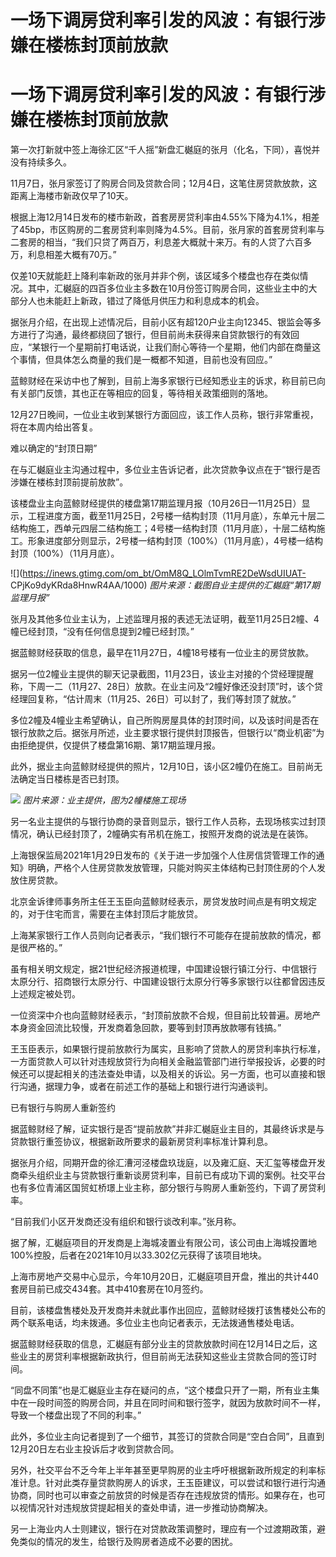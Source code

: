 # 一场下调房贷利率引发的风波：有银行涉嫌在楼栋封顶前放款

# 一场下调房贷利率引发的风波：有银行涉嫌在楼栋封顶前放款

第一次打新就中签上海徐汇区“千人摇”新盘汇樾庭的张月（化名，下同），喜悦并没有持续多久。

11月7日，张月家签订了购房合同及贷款合同；12月4日，这笔住房贷款放款，这距离上海楼市新政仅早了10天。

根据上海12月14日发布的楼市新政，首套房房贷利率由4.55%下降为4.1%，相差了45bp，市区购房的二套房贷利率则降为4.5%。目前，张月家的首套房贷利率与二套房的相当，“我们只贷了两百万，利息差大概就十来万。有的人贷了六百多万，利息相差大概有70万。”

仅差10天就能赶上降利率新政的张月并非个例，该区域多个楼盘也存在类似情况。其中，汇樾庭的四百多位业主多数在10月份签订购房合同，这些业主中的大部分人也未能赶上新政，错过了降低月供压力和利息成本的机会。

据张月介绍，在出现上述情况后，目前小区有超120户业主向12345、银监会等多方进行了沟通，最终都绕回了银行，但目前尚未获得来自贷款银行的有效回应，“某银行一个星期前打电话说，让我们耐心等待一个星期，他们内部在商量这个事情，但具体怎么商量的我们是一概都不知道，目前也没有回应。”

蓝鲸财经在采访中也了解到，目前上海多家银行已经知悉业主的诉求，称目前已向有关部门反馈，其也正在等相应的回复，等待相关政策细则的落地。

12月27日晚间，一位业主收到某银行方面回应，该工作人员称，银行非常重视，将在本周内给出答复。

难以确定的“封顶日期”

在与汇樾庭业主沟通过程中，多位业主告诉记者，此次贷款争议点在于“银行是否涉嫌在楼栋封顶前提前放款”。

该楼盘业主向蓝鲸财经提供的楼盘第17期监理月报（10月26日—11月25日）显示，工程进度方面，截至11月25日，2号楼一结构封顶（11月月底），东单元十层二结构施工，西单元四层二结构施工；4号楼一结构封顶（11月月底），十层二结构施工。形象进度部分则显示，2号楼一结构封顶（100%）（11月月底），4号楼一结构封顶（100%）（11月月底）。

![](https://inews.gtimg.com/om_bt/OmM8Q_LOlmTvmRE2DeWsdUIUAT-
CPjKo9dyKRda8HnwR4AA/1000) _图片来源：截图自业主提供的汇樾庭“第17期监理月报”_

张月及其他多位业主认为，上述监理月报的表述无法证明，截至11月25日2幢、4幢已经封顶，“没有任何信息提到2幢已经封顶。”

据蓝鲸财经获取的信息，最早在11月27日，4幢18号楼有一位业主的房贷放款。

据另一位2幢业主提供的聊天记录截图，11月23日，该业主对接的个贷经理提醒称，下周一二（11月27、28日）放款。在业主问及“2幢好像还没封顶”时，该个贷经理回复称，“估计周末（11月25、26日）可以封了，我们等封顶了就放。”

多位2幢及4幢业主希望确认，自己所购房屋具体的封顶时间，以及该时间是否在银行放款之后。据张月所述，业主要求银行提供封顶报告，但银行以“商业机密”为由拒绝提供，仅提供了楼盘第16期、第17期监理月报。

此外，据业主向蓝鲸财经提供的照片，12月10日，该小区2幢仍在施工。目前尚无法确定当日楼栋是否已封顶。

![](https://inews.gtimg.com/om_bt/O1ztX2hnrm2UTNbGPJ9T-thIBS7wRThyeN1uXhEWaor3sAA/1000)
_图片来源：业主提供，图为2幢楼施工现场_

另一名业主提供的与银行协商的录音则显示，银行工作人员称，去现场核实过封顶情况，确认已经封顶了，2幢确实有吊机在施工，按照开发商的说法是在装饰。

上海银保监局2021年1月29日发布的《关于进一步加强个人住房信贷管理工作的通知》明确，严格个人住房贷款发放管理，只能对购买主体结构已封顶住房的个人发放住房贷款。

北京金诉律师事务所主任王玉臣向蓝鲸财经表示，房贷发放时间点是有明文规定的，对于住宅而言，需要在主体封顶后才能放贷。

上海某家银行工作人员则向记者表示，“我们银行不可能存在提前放款的情况，都是很严格的。”

虽有相关明文规定，据21世纪经济报道梳理，中国建设银行镇江分行、中信银行太原分行、招商银行太原分行、中国建设银行太原分行等多家银行以往都曾因违反上述规定被处罚。

一位资深中介也向蓝鲸财经表示，“封顶前放款不合规，但目前比较普遍。房地产本身资金回流比较慢，开发商着急回款，要等到封顶再放款哪有钱搞。”

王玉臣表示，如果银行提前放款行为属实，且影响了贷款人的房贷利率执行标准，一方面贷款人可以针对违规放贷行为向相关金融监管部门进行举报投诉，必要的时候还可以提起相关的违法查处申请，以及相关的诉讼。另一方面，也可以直接和银行沟通，据理力争，或者在前述工作的基础上和银行进行沟通谈判。

已有银行与购房人重新签约

据蓝鲸财经了解，证实银行是否“提前放款”并非汇樾庭业主目的，其最终诉求是与贷款银行重签协议，根据新政所要求的最新房贷利率标准计算利息。

据张月介绍，同期开盘的徐汇漕河泾楼盘玖珑庭，以及雍汇庭、天汇玺等楼盘开发商牵头组织业主与贷款银行重新谈房贷利率，目前已有成功下调的案例。社交平台也有多位青浦区国贸虹桥璟上业主称，部分银行与购房人重新签约，下调了房贷利率。

“目前我们小区开发商还没有组织和银行谈改利率。”张月称。

据了解，汇樾庭项目的开发商是上海城凌置业有限公司，该公司由上海城投置地100%控股，后者在2021年10月以33.302亿元获得了该项目地块。

上海市房地产交易中心显示，今年10月20日，汇樾庭项目开盘，推出的共计440套房目前已成交434套。其中410套房在10月签约。

目前，该楼盘售楼处及开发商并未就此事作出回应，蓝鲸财经拨打该售楼处公布的两个联系电话，均未拨通。多位业主也向记者表示，无法拨通售楼处电话。

据蓝鲸财经获取的信息，汇樾庭有部分业主的贷款放款时间在12月14日之后，这些业主的房贷利率根据新政执行，但目前尚无法获知这些业主贷款合同的签订时间。

“同盘不同策”也是汇樾庭业主存在疑问的点，“这个楼盘只开了一期，所有业主集中在一段时间签的购房合同，并且在同时间和银行签字，就因为放款时间不一样，导致一个楼盘出现了不同的利率。”

此外，多位业主向记者提到了一个细节，其签订的贷款合同是“空白合同”，且直到12月20日左右业主投诉后才收到贷款合同。

另外，社交平台不乏今年上半年甚至更早购房的业主呼吁根据新政所规定的利率标准计息。针对此类存量贷款购房人的诉求，王玉臣建议，可以尝试和银行进行沟通协商，同时也可以审查之前放贷的时候是否存在违规放贷的情形。如果存在，也可以视情况针对违规放贷提起相关的查处申请，进一步推动协商解决。

另一上海业内人士则建议，银行在对贷款政策调整时，理应有一个过渡期政策，避免类似的情况的发生，给银行及购房者造成不必要的困扰。

